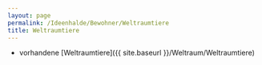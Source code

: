 ```yaml
---
layout: page
permalink: /Ideenhalde/Bewohner/Weltraumtiere
title: Weltraumtiere
---
```




- vorhandene [Weltraumtiere]({{ site.baseurl }}/Weltraum/Weltraumtiere)
